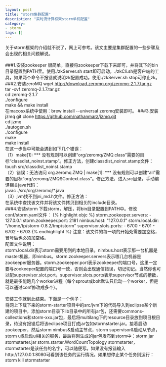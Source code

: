 ```yaml
---
layout: post
title: "storm集群配置"
description: "实时流计算框架storm单机配置"
category: 
- storm
tags: []
---
```



关于storm框架的介绍就不说了，网上可参考。该文主要是集群配置的一些步骤及会出现的相关问题解说。</br></br>
###1.安装zookeeper
很简单，直接将zookeeper下载下来即可，并将其下的bin目录配置到PATH里。使用./zkServer.sh start即可启动，./zkCli.sh是客户端的工具，如果两个命令不报错就说明zk配置成功，使用./zkServer.sh stop可停止zk。
###2.安装zeroMQ
wget http://download.zeromq.org/zeromq-2.1.7.tar.gz</br>
tar -xvf zeromq-2.1.7.tar.gz</br>
cd zeromq-2.1.7</br>
./configure</br>
make && make install</br>
在macosx系统中使用：brew install --universal zeromq安装即可。
###3.安装jzmq
git clone https://github.com/nathanmarz/jzmq.git</br>
cd jzmq</br>
./autogen.sh</br>
./configure</br>
make</br>
make install</br>
在这一步当中可能会遇到如下几个错误：</br>
（1）make[1]: *** 没有规则可以创建“org/zeromq/ZMQ.class”需要的目标“classdist_noinst.stamp”。修正方法，创建classdist_noinst.stamp文件：</br>
touch src/classdist_noinst.stamp</br>
（2）错误：无法访问 org.zeromq.ZMQ   |   make[1]: *** 没有规则可以创建“all”需要的目标“org/zeromq/ZMQ$Context.class”。修正方法，进入src目录，手动编译相关java代码：</br>
javac  ./src/org/zeromq/*.java</br>
（3）jvm找不到jni_md.h文件。修正方法：</br>
在系统中查找该文件并将该文件拷贝到相关的include目录。</br>
###4.安装storm
下载storm，解压，将bin目录配置到PATH中。修改conf/storm.yaml文件：
{% highlight objc %}
storm.zookeeper.servers: 
       - 127.0.0.1 
storm.zookeeper.port: 2181 
nimbus.host: "127.0.0.1" 
storm.local.dir: "/home/tp/storm-0.8.2/tmp/storm" 
supervisor.slots.ports: 
        - 6700 
        - 6701 
        - 6702 
        - 6703
{% endhighlight %}
注意：该文件的每一项的开始处需要加空格，冒号后也必须加空格。</br>
配置文件说明：</br>
storm.local.dir表示storm需要用到的本地目录。nimbus.host表示那一台机器是master机器，即nimbus。storm.zookeeper.servers表示哪几台机器是zookeeper服务器。storm.zookeeper.port表示zookeeper的端口号，这里一定要与zookeeper配置的端口号一致，否则会出现通信错误，切记切记。当然你也可以配superevisor.slot.port，supervisor.slots.ports表示supervisor节点的槽数，就是最多能跑几个worker进程（每个sprout或bolt默认只启动一个worker，但是可以通过conf修改成多个）。</br></br>
安装工作就到此结束。下面是一个例子：</br>
将网上下载下来的storm-starter项目中的src/jvm下的代码导入到eclipse某个新建的项目中，添加storm目录下lib目录中的所有jar包，还需要commons-collections和storm-xxx.jar包，最后将multilang下的resource目录放到项目根目录，待没有报错后将该eclipse项目打成jar包如stormstarter.jar。接着启动zookeeper，然后storm nimbus&启动主节点，storm supervisor&启动从节点，storm ui&启动ui相关的服务，最后将刚生成的jar包发布到storm中：storm jar stormstarter.jar storm.starter.WordCountTopology stormstarter，stormstarter是该任务的名字，可以随便写。如果没有报错输入http://127.0.0.1:8080可看到该任务的运行情况。如果想停止某个任务则运行：storm kill stormstarter